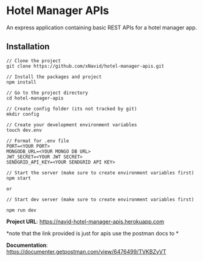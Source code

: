# Hotel Manager APIs
An express application containing basic REST APIs for a hotel manager app.

## Installation
```
// Clone the project
git clone https://github.com/xNavid/hotel-manager-apis.git

// Install the packages and project
npm install

// Go to the project directory
cd hotel-manager-apis

// Create config folder (its not tracked by git)
mkdir config

// Create your development environment variables
touch dev.env

// Format for .env file
PORT=<YOUR PORT>
MONGODB_URL=<YOUR MONGO DB URL>
JWT_SECRET=<YOUR JWT SECRET>
SENDGRID_API_KEY=<YOUR SENDGRID API KEY>

// Start the server (make sure to create environment variables first)
npm start

or

// Start dev server (make sure to create environment variables first)

npm run dev

```


**Project URL**: https://navid-hotel-manager-apis.herokuapp.com

*note that the link provided is just for apis use the postman docs to *

**Documentation**: https://documenter.getpostman.com/view/6476499/TVKBZyVT